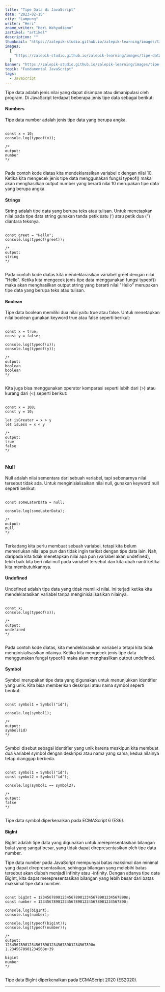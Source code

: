 ```yaml
---
title: "Tipe Data di JavaScript"
date: "2023-02-15"
city: "Lampung"
writer: "Heri"
zname_writer: "Heri Wahyudiono"
zartikel: "artikel"
description: ""
thumbnail: "https://zalepik-studio.github.io/zalepik-learning/images/tipe-data-di-javascript/thumbnail.png"
images:
  [
    "https://zalepik-studio.github.io/zalepik-learning/images/tipe-data-di-javascript/images.png",
  ]
banner: "https://zalepik-studio.github.io/zalepik-learning/images/tipe-data-di-javascript/banner.png"
topik: "Fundamental JavaScript"
tags:
  - JavaScript
---
```


Tipe data adalah jenis nilai yang dapat disimpan atau dimanipulasi oleh program. Di JavaScript terdapat beberapa jenis tipe data sebagai berikut:

#### Numbers

Tipe data number adalah jenis tipe data yang berupa angka.

<pre class="language-javascript">
  <code class="language-javascript">
const x = 10;
console.log(typeof(x));

/* 
output: 
number
*/
  </code>
</pre>

Pada contoh kode diatas  kita mendeklarasikan variabel x dengan nilai 10. Ketika kita mengecek jenis tipe data menggunakan fungsi typeof() maka akan menghasilkan output number yang berarti nilai 10 merupakan tipe data yang berupa angka.

#### Strings

String adalah tipe data yang berupa teks atau tulisan. Untuk menetapkan nilai pada tipe data string gunakan tanda petik satu (‘) atau petik dua (“) diantara teksnya.

<pre class="language-javascript">
  <code class="language-javascript">
const greet = "Hello";
console.log(typeof(greet));

/* 
output: 
string
*/
  </code>
</pre>

Pada contoh kode diatas  kita mendeklarasikan variabel greet dengan nilai "Hello". Ketika kita mengecek jenis tipe data menggunakan fungsi typeof() maka akan menghasilkan output string yang berarti nilai "Hello" merupakan tipe data yang berupa teks atau tulisan.

#### Boolean

Tipe data boolean memiliki dua nilai yaitu true atau false. Untuk menetapkan nilai boolean gunakan keyword true atau false seperti berikut:

<pre class="language-javascript">
  <code class="language-javascript">
const x = true;
const y = false;

console.log(typeof(x));
console.log(typeof(y));

/* 
output: 
boolean
boolean
*/
  </code>
</pre>

Kita juga bisa menggunakan operator komparasi seperti lebih dari (>) atau kurang dari (<) seperti berikut:

<pre class="language-javascript">
  <code class="language-javascript">
const x = 100;
const y = 10;

let isGreater = x > y
let isLess = x < y

/* 
output: 
true
false
*/
  </code>
</pre>

### Null

Null adalah nilai sementara dari sebuah variabel, tapi sebenarnya nilai tersebut tidak ada. Untuk menginisialisaikan nilai null, gunakan keyword null seperti berikut:
<pre class="language-javascript">
  <code class="language-javascript">
const someLaterData = null;

console.log(someLaterData);

/*
output:
null
*/
  </code>
</pre>

Terkadang kita perlu membuat sebuah variabel, tetapi kita belum memerlukan nilai apa pun dan tidak ingin terikat dengan tipe data lain. Nah, daripada kita tidak menetapkan nilai apa pun (variabel akan undefined), lebih baik kita beri nilai null pada variabel tersebut dan kita ubah nanti ketika kita membutuhkannya.

#### Undefined

Undefined adalah tipe data yang tidak memiliki nilai. Ini terjadi ketika kita mendeklarasikan variabel tanpa menginisialisasikan nilainya.

<pre class="language-javascript">
  <code class="language-javascript">
const x;
console.log(typeof(x));

/* 
output: 
undefined 
*/
  </code>
</pre>

Pada contoh kode diatas, kita mendeklarasikan variabel x tetapi kita tidak menginisialisasikan nilainya. Ketika kita mengecek jenis tipe data menggunakan fungsi typeof() maka akan menghasilkan output undefined.

#### Symbol 

Symbol merupakan tipe data yang digunakan untuk menunjukkan identifier yang unik. Kita bisa memberikan deskripsi atau nama symbol seperti berikut:

<pre class="language-javascript">
  <code class="language-javascript">
const symbol1 = Symbol("id");

console.log(symbol1);

/*
output:
symbol(id)
*/
  </code>
</pre>

Symbol disebut sebagai identifier yang unik karena meskipun kita membuat dua variabel symbol dengan deskripsi atau nama yang sama, kedua nilainya tetap dianggap berbeda.

<pre class="language-javascript">
  <code class="language-javascript">
const symbol1 = Symbol("id");
const symbol2 = Symbol("id");

console.log(symbol1 == symbol2);

/* 
output:
false
*/
  </code>
</pre>

Tipe data symbol diperkenalkan pada ECMAScript 6 (ES6).

#### BigInt

BigInt adalah tipe data yang digunakan untuk merepresentasikan bilangan bulat yang sangat besar, yang tidak dapat direpresentasikan oleh tipe data number.

<div class="zbarisbaru"></div>

Tipe data number pada JavaScript mempunyai batas maksimal dan minimal yang dapat direpresentasikan, sehingga bilangan yang melebihi batas tersebut akan diubah menjadi infinity atau -infinity. Dengan adanya tipe data BigInt, kita dapat merepresentasikan bilangan yang lebih besar dari batas maksimal tipe data number.

<pre class="language-javascript">
  <code class="language-javascript">
const bigInt = 1234567890123456789012345678901234567890n;
const number = 1234567890123456789012345678901234567890;

console.log(bigInt);
console.log(number);

console.log(typeof(bigint));
console.log(typeof(number));

/* 
output:
1234567890123456789012345678901234567890n
1.2345678901234568e+39

bigint
number
*/
  </code>
</pre>

Tipe data BigInt diperkenalkan pada ECMAScript 2020 (ES2020).


<div class="zbarisbaru"></div>
<div class="zbarisbaru"></div>

---
